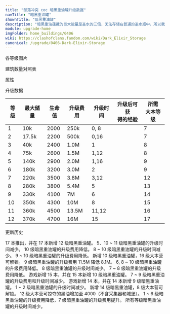 ```yaml
---
title: "部落冲突 coc 暗黑重油罐升级数据"
navTitle: "暗黑重油罐"
shownTitle: "暗黑重油罐"
description: "暗黑重油蕴藏的巨大能量是圣水的三倍，无法存储在普通的圣水瓶中，所以我们得建造一个立方体的暗黑重油罐来存储它。"
module: upgrade-home
imgFolder: home_buildings/0406
wiki: https://clashofclans.fandom.com/wiki/Dark_Elixir_Storage
canonical: /upgrade/0406-Dark-Elixir-Storage
---
```


<UnitInfo :folder="$frontmatter.imgFolder" imgSrc="Dark_Elixir_Storage12.png" :imgAlt="$frontmatter.navTitle" :description="$frontmatter.description" :isSmallImg="true" />

<SmallTitle>各等级图片</SmallTitle>

<Panel>
    <UnitImgGroup :folder="$frontmatter.imgFolder">
        <UnitImg imgTitle="1 级" imgSrc="Dark_Elixir_Storage1.png" />
        <UnitImg imgTitle="2 级" imgSrc="Dark_Elixir_Storage2.png" />
        <UnitImg imgTitle="3 级" imgSrc="Dark_Elixir_Storage3.png" />
        <UnitImg imgTitle="4 级" imgSrc="Dark_Elixir_Storage4.png" />
        <UnitImg imgTitle="5 级" imgSrc="Dark_Elixir_Storage5.png" />
        <UnitImg imgTitle="6 级" imgSrc="Dark_Elixir_Storage6.png" />
        <UnitImg imgTitle="7 级" imgSrc="Dark_Elixir_Storage7.png" />
        <UnitImg imgTitle="8 级" imgSrc="Dark_Elixir_Storage8.png" />
        <UnitImg imgTitle="9 级" imgSrc="Dark_Elixir_Storage9.png" />
        <UnitImg imgTitle="10 级" imgSrc="Dark_Elixir_Storage10.png" />
        <UnitImg imgTitle="11 级" imgSrc="Dark_Elixir_Storage11.png" imgHd="Dark_Elixir_Storage11_hd.png" />
        <UnitImg imgTitle="12 级" imgSrc="Dark_Elixir_Storage12.png" />
    </UnitImgGroup>
</Panel>

<SmallTitle>建筑数量对照表</SmallTitle>

<BuildingNum>
    <BuildingNumRow title="大本等级" num="1 - 6, 7 - 17" />
    <BuildingNumRow title="建筑数量" num="     0,     1" />
</BuildingNum>

<SmallTitle>属性</SmallTitle>

<UnitProperties>
    <UnitProperty pKey="占地面积" pValue="3×3" />
    <UnitProperty pKey="判定面积" pValue="2×2" :isJudgeSquare="true" />
    <UnitProperty pKey="掠夺比例" pValue="点击查看" />
</UnitProperties>

<SmallTitle>升级数据</SmallTitle>

<script setup>
const tableExtraInfo = [
    {
        "column": 1,
        "type": "number",
        "icon": "Dark_Elixir",
        "noGoldPass": true
    },
    {
        "column": 3,
        "type": "cost",
        "gpClass": "building",
        "icon": "Elixir"
    },
    {
        "column": 4,
        "type": "time",
        "gpClass": "building"
    },
    {
        "column": 5,
        "type": "exp",
        "icon": "Exp"
    }
];
</script>

<UnitTable :tableExtraInfo="tableExtraInfo">

| 等级 | 最大储量 | 生命值 | 升级费用 | 升级时间 | 升级后可获<br>得的经验 | 所需<br>大本等级 |
| ---- |  ----   |  ---- |    ---   |   ---   |         ---          |       ---       |
|   1  |   10k   |  2000 |    250k  |   0, 8  |                      |         7       |
|   2  | 17.5k   |  2200 |    500k  |   0,16  |                      |         7       |
|   3  |   40k   |  2400 |    1.0M  |   1     |                      |         8       |
|   4  |   75k   |  2600 |    1.5M  |   1,12  |                      |         8       |
|   5  |  140k   |  2900 |    2.0M  |   1,16  |                      |         9       |
|   6  |  180k   |  3200 |    3.0M  |   2     |                      |         9       |
|   7  |  220k   |  3500 |    3.8M  |   3,12  |                      |        12       |
|   8  |  280k   |  3800 |    5.4M  |   5     |                      |        13       |
|   9  |  330k   |  4100 |      7M  |   6     |                      |        14       |
|  10  |  350k   |  4300 |     10M  |   8     |                      |        15       |
|  11  |  360k   |  4500 |   13.5M  |  11,12  |                      |        16       |
|  12  |  370k   |  4700 |     16M  |  15     |                      |        17       |
</UnitTable>

<SmallTitle>更新历史</SmallTitle>

<Timeline>
    <TimelineItem date="2024/11/25">
        <TimelineRow>17 本推出，并在 17 本新增 12 级暗黑重油罐。</TimelineRow>
        <TimelineRow>5、10 ~ 11 级暗黑重油罐的升级时间减少。</TimelineRow>
        <TimelineRow>10 级暗黑重油罐的升级费用降低。</TimelineRow>
    </TimelineItem>
    <TimelineItem date="2024/06/18">
        <TimelineRow>8 ~ 10 级暗黑重油罐的升级时间减少。</TimelineRow>
        <TimelineRow>9 ~ 10 级暗黑重油罐的升级费用降低。</TimelineRow>
    </TimelineItem>
    <TimelineItem date="2023/12/12">
        <TimelineRow>新增 10 级暗黑重油罐，16 级大本营可解锁。</TimelineRow>
        <TimelineRow>9 级暗黑重油罐的升级费用 11.5M 降低 8.1M。</TimelineRow>
        <TimelineRow>6, 8 ~ 10 级暗黑重油罐的升级费用降低。</TimelineRow>
    </TimelineItem>
    <TimelineItem date="2023/06/12">
        <TimelineRow>8 级暗黑重油罐的升级时间减少。</TimelineRow>
        <TimelineRow>7 ~ 8 级暗黑重油罐的升级费用降低。</TimelineRow>
    </TimelineItem>
    <TimelineItem date="2022/10/10">
        <TimelineRow>游戏新增 15 本，并在 15 本新增 10 级暗黑重油罐。</TimelineRow>
        <TimelineRow>7 ~ 9 级暗黑重油罐的升级费用和升级时间减少。</TimelineRow>
    </TimelineItem>
    <TimelineItem date="2021/04/12">
        <TimelineRow>游戏新增 14 本，并在 14 本新增 9 级暗黑重油罐。</TimelineRow>
        <TimelineRow>1 ~ 2 级暗黑重油罐的升级时间减少。</TimelineRow>
    </TimelineItem>
    <TimelineItem date="2019/12/09">
        <TimelineRow>新增 14 级暗黑重油罐，8 级大本营可解锁。</TimelineRow>
        <TimelineRow>12 级大本营可掠夺的黑油增加至 4000（不含采集器和城堡）。</TimelineRow>
    </TimelineItem>
        <TimelineItem date="2019/04/02">
        <TimelineRow>1 ~ 6 级暗黑重油罐的升级费用降低，7 级暗黑重油罐的升级费用提升。</TimelineRow>
        <TimelineRow>所有等级暗黑重油罐的升级时间减少。</TimelineRow>
    </TimelineItem>
    <TimelineItem :historyBottom="true" />
</Timeline>